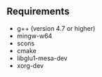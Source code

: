 
Requirements
------------
* g++ (version 4.7 or higher)
* mingw-w64
* scons
* cmake
* libglu1-mesa-dev
* xorg-dev
